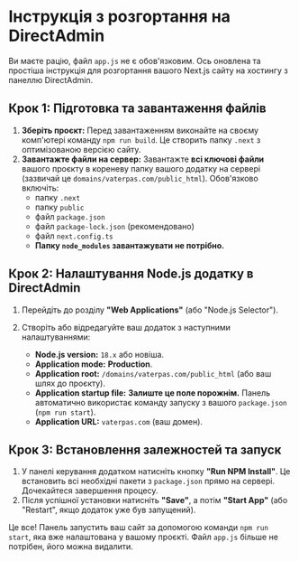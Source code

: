 # Інструкція з розгортання на DirectAdmin

Ви маєте рацію, файл `app.js` не є обов'язковим. Ось оновлена та простіша інструкція для розгортання вашого Next.js сайту на хостингу з панеллю DirectAdmin.

## Крок 1: Підготовка та завантаження файлів

1.  **Зберіть проєкт:** Перед завантаженням виконайте на своєму комп'ютері команду `npm run build`. Це створить папку `.next` з оптимізованою версією сайту.
2.  **Завантажте файли на сервер:** Завантажте **всі ключові файли** вашого проєкту в кореневу папку вашого додатку на сервері (зазвичай це `domains/vaterpas.com/public_html`). Обов'язково включіть:
    *   папку `.next`
    *   папку `public`
    *   файл `package.json`
    *   файл `package-lock.json` (рекомендовано)
    *   файл `next.config.ts`
    *   **Папку `node_modules` завантажувати не потрібно.**

## Крок 2: Налаштування Node.js додатку в DirectAdmin

1.  Перейдіть до розділу **"Web Applications"** (або "Node.js Selector").
2.  Створіть або відредагуйте ваш додаток з наступними налаштуваннями:

    *   **Node.js version:** `18.x` або новіша.
    *   **Application mode:** **Production**.
    *   **Application root:** `/domains/vaterpas.com/public_html` (або ваш шлях до проєкту).
    *   **Application startup file:** **Залиште це поле порожнім.** Панель автоматично використає команду запуску з вашого `package.json` (`npm run start`).
    *   **Application URL:** `vaterpas.com` (ваш домен).

## Крок 3: Встановлення залежностей та запуск

1.  У панелі керування додатком натисніть кнопку **"Run NPM Install"**. Це встановить всі необхідні пакети з `package.json` прямо на сервері. Дочекайтеся завершення процесу.
2.  Після успішної установки натисніть **"Save"**, а потім **"Start App"** (або "Restart", якщо додаток уже був запущений).

Це все! Панель запустить ваш сайт за допомогою команди `npm run start`, яка вже налаштована у вашому проєкті. Файл `app.js` більше не потрібен, його можна видалити.
